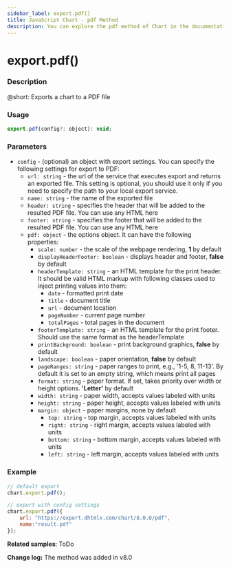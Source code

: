 ```yaml
---
sidebar_label: export.pdf()
title: JavaScript Chart - pdf Method
description: You can explore the pdf method of Chart in the documentation of the DHTMLX JavaScript UI library. Browse developer guides and API reference, try out code examples and live demos, and download a free 30-day evaluation version of DHTMLX Suite.
---
```


# export.pdf()

### Description

@short: Exports a chart to a PDF file

### Usage

~~~js
export.pdf(config?: object): void;
~~~

### Parameters

- `config` - (optional) an object with export settings. You can specify the following settings for export to PDF:
    - `url: string` -  the url of the service that executes export and returns an exported file. This setting is optional, you should use it only if you need to specify the path to your local export service.
    - `name: string` - the name of the exported file
    - `header: string` - specifies the header that will be added to the resulted PDF file. You can use any HTML here
    - `footer: string` - specifies the footer that will be added to the resulted PDF file. You can use any HTML here
    - `pdf: object` - the options object. It can have the following properties:
	    - `scale: number` - the scale of the webpage rendering, **1** by default
	    - `displayHeaderFooter: boolean` - displays header and footer, **false** by default
	    - `headerTemplate: string` - an HTML template for the print header. It should be valid HTML markup with following classes used to inject printing values into them:
		    - `date` - formatted print date
		    - `title` - document title
		    - `url` - document location
		    - `pageNumber` - current page number
		    - `totalPages` - total pages in the document
	    - `footerTemplate: string` - an HTML template for the print footer. Should use the same format as the headerTemplate
	    - `printBackground: boolean` - print background graphics, **false** by default
	    - `landscape: boolean` - paper orientation, **false** by default
	    - `pageRanges: string` - paper ranges to print, e.g., '1-5, 8, 11-13'. By default it is set to an empty string, which means print all pages
	    - `format: string` - paper format. If set, takes priority over width or height options. **'Letter'** by default
	    - `width: string` - paper width, accepts values labeled with units
	    - `height: string` - paper height, accepts values labeled with units
	    - `margin: object` - paper margins, none by default
		    - `top: string` - top margin, accepts values labeled with units
		    - `right: string` - right margin, accepts values labeled with units
		    - `bottom: string` - bottom margin, accepts values labeled with units
		    - `left: string` - left margin, accepts values labeled with units

### Example

~~~js {2,5-8}
// default export
chart.export.pdf();

// export with config settings
chart.export.pdf({
	url: "https://export.dhtmlx.com/chart/8.0.0/pdf",
	name:"result.pdf"
});
~~~

**Related samples**: ToDo

**Change log:** The method was added in v8.0